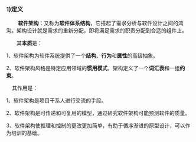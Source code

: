 ### 1)定义
&emsp;&emsp; **软件架构**：又称为**软件体系结构**，它搭起了需求分析与软件设计之间的鸿沟。架构设计就是需求的重新分配，即将满足需求的职责分配到合适的组件上。

&emsp;&emsp;其**本质**是：

1、软件架构为软件系统提供了一个**结构**、**行为**和**属性**的高级抽象。

2、软件架构风格是特定应用领域的**惯用模式**，架构定义了一个**词汇表**和一组**约束**。

    其作用是：

1、软件架构是项目干系人进行交流的手段。

2、软件架构是可传递和可复用的模型，通过研究软件架构可能预测软件的质量。

3、软件架构使推理和控制的更改更加简单，有助于循序渐进的原型设计，可以作为培训的基础。
